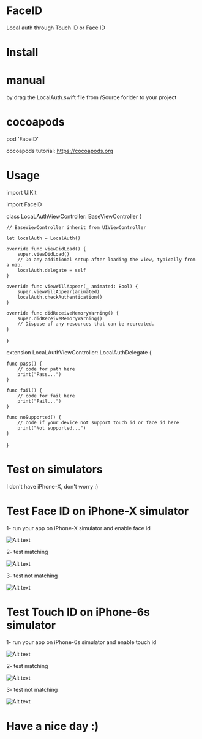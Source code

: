 # FaceID
Local auth through Touch ID or Face ID

# Install

# manual

by drag the LocalAuth.swift file from /Source forlder to your project

# cocoapods

pod 'FaceID'

cocoapods tutorial: https://cocoapods.org

# Usage 

import UIKit

import FaceID

class LocaLAuthViewController: BaseViewController {

    // BaseViewController inherit from UIViewController
    
    let localAuth = LocalAuth()
    
    override func viewDidLoad() {
        super.viewDidLoad()
        // Do any additional setup after loading the view, typically from a nib.
        localAuth.delegate = self
    }
    
    override func viewWillAppear(_ animated: Bool) {
        super.viewWillAppear(animated)
        localAuth.checkAuthentication()
    }

    override func didReceiveMemoryWarning() {
        super.didReceiveMemoryWarning()
        // Dispose of any resources that can be recreated.
    }
    
}

extension LocaLAuthViewController: LocalAuthDelegate
{

    func pass() {
        // code for path here
        print("Pass...")
    }
    
    func fail() {
        // code for fail here
        print("Fail...")
    }
    
    func noSupported() {
        // code if your device not support touch id or face id here
        print("Not supported...")
    }
    
}

# Test on simulators

I don't have iPhone-X, don't worry :)

# Test Face ID on iPhone-X simulator

1- run your app on iPhone-X simulator and enable face id

![Alt text](https://s10.postimg.org/9r6kjc1rt/i_Phone_X-_Enrolled.png?raw=true "Enable Face ID")

2- test matching

![Alt text](https://s10.postimg.org/7mm7i97ux/i_Phone_X-_Matching.png?raw=true "Face ID matching")

3- test not matching

![Alt text](https://s10.postimg.org/t917z9qzt/i_Phone_X-_Not_Matching.png?raw=true "Face ID not mathching")

# Test Touch ID on iPhone-6s simulator

1- run your app on iPhone-6s simulator and enable touch id

![Alt text](https://s10.postimg.org/suzw054gp/i_Phone6s-_Enrolled.png?raw=true "Enable Touch ID")

2- test matching

![Alt text](https://s10.postimg.org/r4guy69xl/i_Phone6s-_Matching.png?raw=true "Touch ID matching")

3- test not matching

![Alt text](https://s10.postimg.org/6x3f5v4qh/i_Phone6s-_Not_Matching.png?raw=true "Touch ID not matching")



# Have a nice day :)
